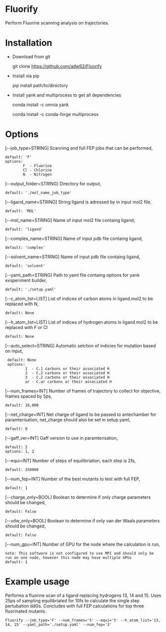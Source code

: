 # Fluorify
Perform Fluorine scanning analysis on trajectories.

# Installation

- Download from git

  git clone https://github.com/adw62/Fluorify

- Install via pip

  pip install path/to/directory
  
- Install yank and multiprocess to get all dependencies
 
  conda install -c omnia yank
  
  conda install -c conda-forge multiprocess
  
# Options

[--job_type=STRING] Scanning and full FEP jobs that can be performed,

    default: 'F'
    options:
            F  - Fluorine
            Cl - Chlorine
            N  - Nitrogen
        
[--output_folder=STRING] Directory for output,

    default: './mol_name_job_type'
            
[--ligand_name=STRING] String ligand is adressed by in input mol2 file,

    default: 'MOL'
    
[--mol_name=STRING] Name of input mol2 file containg ligand,

    default: 'ligand'
    
[--complex_name=STRING] Name of input pdb file containg ligand,

    default: 'complex'
                     
[--solvent_name=STRING] Name of input pdb file containg ligand,

    default: 'solvent'
                      
[--yaml_path=STRING] Path to yaml file containg options for yank exsperiment builder,

    default: './setup.yaml'
      
[--c_atom_list=LIST] List of indices of carbon atoms in ligand.mol2 to be replaced with N,

    default: None
    
[--h_atom_list=LIST] List of indices of hydrogen atoms in ligand.mol2 to be replaced with F or Cl

    default: None
    
[--auto_select=STRING] Automatic selction of indicies for mutation based on input,

     default: None
     options:
             1  - C.1 carbons or their associated H
             2  - C.2 carbons or their associated H
             3  - C.2 carbons or their associated H
             ar - C.ar carbons or their associated H
                       
[--num_frames=INT] Number of frames of trajectory to collect for objective, frames spaced by 5ps,

    default: 10,000

[--net_charge=INT] Net charge of ligand to be passed to antechamber for paramterisation, net_charge should also be set in setup.yaml,

    default: 0                   
            
[--gaff_ver=INT] Gaff version to use in paramterisation,

    default: 2           
    options: 1, 2
    
[--equi=INT] Number of steps of equilibriation, each step is 2fs,

    default: 250000

[--num_fep=INT] Number of the best mutants to test with full FEP,

    default: 1             

[--charge_only=BOOL] Boolean to determine if only charge parameters should be changed,

    default: False                    

[--vdw_only=BOOL] Boolean to determine if only van der Waals parameters should be changed,

    default: False
    
[--num_gpu=INT] Number of GPU for the node where the calculation is run,

    note: This software is not configured to use MPI and should only be run on one node, however this node may have multiple GPUs
    default: 1

# Example usage

Performs a fluorine scan of a ligand replacing hydrogens 13, 14 and 15. Uses 25ps of sampling equilibriated for 10fs to calculate the single step pertubation ddGs. Concludes with full FEP calculations for top three fluorinated mutants.

    Fluorify --job_type='F' --num_frames='5' --equi='5' --h_atom_list='13, 14, 15' --yaml_path='./setup.yaml' --num_fep='3'

